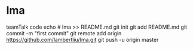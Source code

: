 # Ima
teamTalk code
echo # Ima >> README.md
git init
git add README.md
git commit -m "first commit"
git remote add origin https://github.com/lambertliu/Ima.git
git push -u origin master
